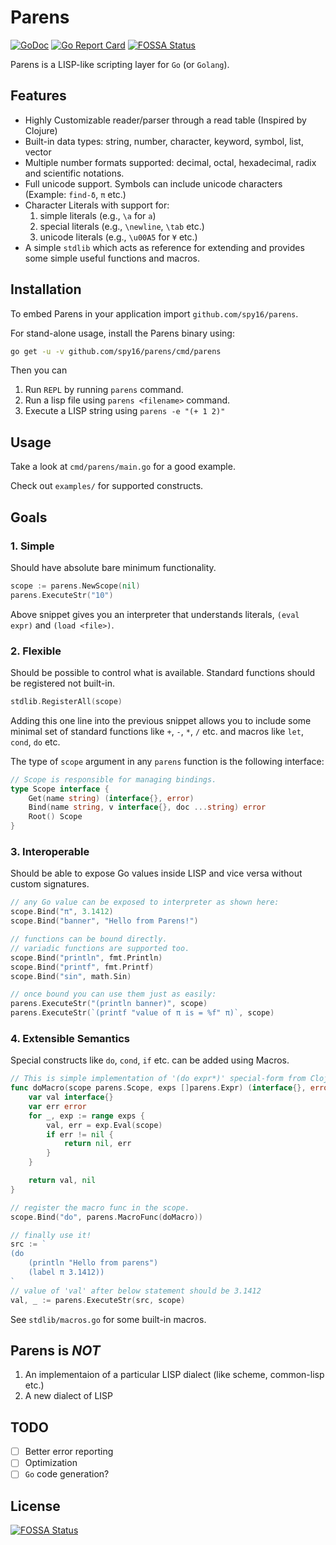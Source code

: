 # Parens

[![GoDoc](https://godoc.org/github.com/spy16/parens?status.svg)](https://godoc.org/github.com/spy16/parens) [![Go Report Card](https://goreportcard.com/badge/github.com/spy16/parens)](https://goreportcard.com/report/github.com/spy16/parens)
[![FOSSA Status](https://app.fossa.io/api/projects/git%2Bgithub.com%2Fspy16%2Fparens.svg?type=shield)](https://app.fossa.io/projects/git%2Bgithub.com%2Fspy16%2Fparens?ref=badge_shield)

Parens is a LISP-like scripting layer for `Go` (or `Golang`).

## Features

* Highly Customizable reader/parser through a read table (Inspired by Clojure)
* Built-in data types: string, number, character, keyword, symbol, list, vector
* Multiple number formats supported: decimal, octal, hexadecimal, radix and scientific notations.
* Full unicode support. Symbols can include unicode characters (Example: `find-δ`, `π` etc.)
* Character Literals with support for:
  1. simple literals  (e.g., `\a` for `a`)
  2. special literals (e.g., `\newline`, `\tab` etc.)
  3. unicode literals (e.g., `\u00A5` for `¥` etc.)
* A simple `stdlib` which acts as reference for extending and provides some simple useful functions and macros.

## Installation

To embed Parens in your application import `github.com/spy16/parens`.

For stand-alone usage, install the Parens binary using:

```bash
go get -u -v github.com/spy16/parens/cmd/parens
```

Then you can

1. Run `REPL` by running `parens` command.
2. Run a lisp file using `parens <filename>` command.
3. Execute a LISP string using `parens -e "(+ 1 2)"`

## Usage

Take a look at `cmd/parens/main.go` for a good example.

Check out `examples/` for supported constructs.

## Goals

### 1. Simple

Should have absolute bare minimum functionality.

```go
scope := parens.NewScope(nil)
parens.ExecuteStr("10")
```

Above snippet gives you an interpreter that understands literals, `(eval expr)`
and `(load <file>)`.

### 2. Flexible

Should be possible to control what is available. Standard functions should be registered
not built-in.

```go
stdlib.RegisterAll(scope)
```

Adding this one line into the previous snippet allows you to include some minimal set
of standard functions like `+`, `-`, `*`, `/` etc. and macros like `let`, `cond`, `do`
etc.

The type of `scope` argument in any `parens` function is the following interface:

```go
// Scope is responsible for managing bindings.
type Scope interface {
    Get(name string) (interface{}, error)
    Bind(name string, v interface{}, doc ...string) error
    Root() Scope
}
```

### 3. Interoperable

Should be able to expose Go values inside LISP and vice versa without custom signatures.

```go
// any Go value can be exposed to interpreter as shown here:
scope.Bind("π", 3.1412)
scope.Bind("banner", "Hello from Parens!")

// functions can be bound directly.
// variadic functions are supported too.
scope.Bind("println", fmt.Println)
scope.Bind("printf", fmt.Printf)
scope.Bind("sin", math.Sin)

// once bound you can use them just as easily:
parens.ExecuteStr("(println banner)", scope)
parens.ExecuteStr(`(printf "value of π is = %f" π)`, scope)
```

### 4. Extensible Semantics

Special constructs like `do`, `cond`, `if` etc. can be added using Macros.

```go
// This is simple implementation of '(do expr*)' special-form from Clojure!
func doMacro(scope parens.Scope, exps []parens.Expr) (interface{}, error) {
    var val interface{}
    var err error
    for _, exp := range exps {
        val, err = exp.Eval(scope)
        if err != nil {
            return nil, err
        }
    }

    return val, nil
}

// register the macro func in the scope.
scope.Bind("do", parens.MacroFunc(doMacro))

// finally use it!
src := `
(do
    (println "Hello from parens")
    (label π 3.1412))
`
// value of 'val' after below statement should be 3.1412
val, _ := parens.ExecuteStr(src, scope)

```

See `stdlib/macros.go` for some built-in macros.

## Parens is *NOT*

1. An implementaion of a particular LISP dialect (like scheme, common-lisp etc.)
2. A new dialect of LISP

## TODO

* [ ] Better error reporting
* [ ] Optimization
* [ ] `Go` code generation?

## License

[![FOSSA Status](https://app.fossa.io/api/projects/git%2Bgithub.com%2Fspy16%2Fparens.svg?type=large)](https://app.fossa.io/projects/git%2Bgithub.com%2Fspy16%2Fparens?ref=badge_large)
